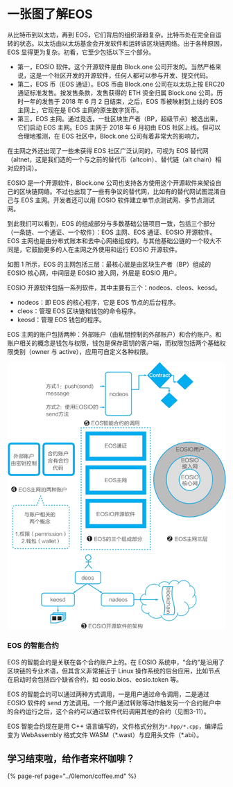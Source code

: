# 一张图了解EOS

从比特币到以太坊，再到 EOS，它们背后的组织渐趋复杂。比特币处在完全自运转的状态。以太坊由以太坊基金会开发软件和运转该区块链网络。出于各种原因，EOS 显得更为复杂。初看，它至少包括以下三个部分。  


* 第一，EOSIO 软件。这个开源软件是由 Block.one 公司开发的。当然严格来说，这是一个社区开发的开源软件，任何人都可以参与开发、提交代码。
* 第二，EOS 币（EOS 通证）。EOS 币由 Block.one 公司在以太坊上按 ERC20 通证标准发售。按发售条款，发售获得的 ETH 资金归属 Block.one 公司。历时一年的发售于 2018 年 6 月 2 日结束，之后，EOS 币被映射到上线的 EOS 主网上，它现在是 EOS 主网的原生数字货币。
* 第三，EOS 主网。通过竞选，一批区块生产者（BP，超级节点）被选出来，它们启动 EOS 主网。EOS 主网于 2018 年 6 月初由 EOS 社区上线。但可以合理地推测，在 EOS 社区中，Block.one 公司有着非常大的影响力。

  
在主网之外还出现了一些未获得 EOS 社区广泛认同的，可视为 EOS 替代网（altnet，这是我们造的一个与之前的替代币（altcoin）、替代链（alt chain）相对应的词）。  
  
EOSIO 是一个开源软件，Block.one 公司也支持各方使用这个开源软件来架设自己的区块链网络。不过也出现了一些有争议的替代网，比如有的替代网试图混淆自己与 EOS 主网。开发者还可以用 EOSIO 软件建立单节点测试网、多节点测试网。  
  
到此我们可以看到，EOS 的组成部分与多数基础公链项目一致，包括三个部分（一条链、一个通证、一个软件）：EOS 主网、EOS 通证、EOSIO 开源软件。EOS 主网也是由分布式账本和去中心网络组成的。与其他基础公链的一个较大不同是，它鼓励更多的人在主网之外使用和运行 EOSIO 开源软件。  
  
如图 1 所示，EOS 的主网包括三层：最核心层是由区块生产者（BP）组成的 EOSIO 核心网，中间层是 EOSIO 接入网，外层是 EOSIO 用户。  
  
EOSIO 开源软件包括一系列软件，其中主要有三个：nodeos、cleos、keosd。

* nodeos：即 EOS 的核心程序，它是 EOS 节点的后台程序。
* cleos：管理 EOS 区块链和钱包的命令程序。
* keosd：管理 EOS 钱包的程序。

  
EOS 主网的账户包括两种：外部账户（由私钥控制的外部账户）和合约账户。和账户相关的概念是钱包与权限，钱包是保存密钥的客户端，而权限包括两个基础权限类别（owner 与 active），应用可自定义各种权限。

![&#x56FE;1&#xFF1A;&#x4E00;&#x5F20;&#x56FE;&#x770B;&#x61C2;EOS&#x533A;&#x5757;&#x94FE;&#x4E0E;EOSIO&#x5F00;&#x6E90;&#x8F6F;&#x4EF6;](../.gitbook/assets/image%20%2844%29.png)

### EOS 的智能合约

EOS 的智能合约是关联在各个合约账户上的。在 EOSIO 系统中，“合约”是沿用了区块链的专业术语，但其含义非常接近于 Linux 操作系统的后台应用，比如节点在启动时会包括四个缺省合约，如 eosio.bios、eosio.token 等。  
  
EOS 的智能合约可以通过两种方式调用，一是用户通过命令调用，二是通过 EOSIO 软件的 send 方法调用。一个账户通过转账等动作触发另一个合约账户中的合约运行之后，这个合约可以通过软件代码调用其他的合约（见图3-11）。  
  
EOS 智能合约现在是用 C++ 语言编写的，文件格式分别为`*.hpp/*.cpp`，编译后变为 WebAssembly 格式文件 WASM（\*.wast）与应用头文件（\*.abi）。

## 学习结束啦，给作者来杯咖啡？

{% page-ref page="../0lemon/coffee.md" %}

